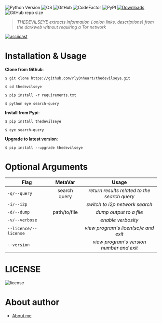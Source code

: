 ![Python Version](https://img.shields.io/badge/python-3.x-blue?style=flat&logo=python)
![OS](https://img.shields.io/badge/OS-GNU%2FLinux-red?style=flat&logo=linux)
![GitHub](https://img.shields.io/github/license/rly0nheart/thedevilseye?style=flat&logo=github)
![CodeFactor](https://www.codefactor.io/repository/github/rly0nheart/thedevilseye/badge)
![PyPI](https://img.shields.io/pypi/v/thedevilseye?style=flat&logo=pypi)
[![Downloads](https://static.pepy.tech/personalized-badge/thedevilseye?period=total&units=international_system&left_color=black&right_color=orange&left_text=pypi+downloads&logo=pypi)](https://pepy.tech/project/thedevilseye)
![GitHub repo size](https://img.shields.io/github/repo-size/rly0nheart/thedevilseye?style=flat&logo=github)

> *THEDEVILSEYE extracts information (.onion links, descriptions) from the darkweb without requiring a Tor network*

[![asciicast](https://asciinema.org/a/463778.svg)](https://asciinema.org/a/463778)

# Installation & Usage
**Clone from Github**:
```
$ git clone https://github.com/rly0nheart/thedevilseye.git
```

```
$ cd thedevilseye
```

```
$ pip install -r requirements.txt
```

```
$ python eye search-query
```

**Install from Pypi**:
```
$ pip install thedevilseye
```

```
$ eye search-query
```

**Upgrade to latest version**:
```
$ pip install --upgrade thedevilseye
```


# Optional Arguments
| Flag          |MetaVar|                 Usage|
| ------------- |:----------------------:|:---------:|
| <code>-q/--query</code>      |    search query |  *return results related to the search query*|
| <code>-i/--i2p</code>  |    |  *switch to i2p network search*  |
| <code>-d/--dump</code>      |   path/to/file |  *dump output to a file*|
| <code>-v/--verbose</code>  |    |  *enable verbosity*  |
| <code>--licence/--license</code>      |   |  *view program's licen(sc)e and exit*|
| <code>--version</code>  |    |  *view program's version number and exit*  |

# LICENSE
![license](https://user-images.githubusercontent.com/74001397/137917929-2f2cdb0c-4d1d-4e4b-9f0d-e01589e027b5.png)

# About author
* [About.me](https://about.me/rly0nheart)